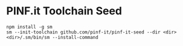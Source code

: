 PINF.it Toolchain Seed
======================

	npm install -g sm
	sm --init-toolchain github.com/pinf-it/pinf-it-seed --dir <dir>
	<dir>/.sm/bin/sm --install-command
